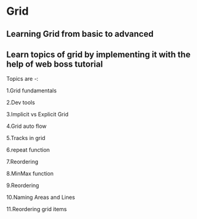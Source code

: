 # Grid

## Learning Grid from basic to advanced

## Learn topics of grid by implementing it with the help of web boss tutorial

Topics are -:

1.Grid fundamentals

2.Dev tools

3.Implicit vs Explicit Grid

4.Grid auto flow

5.Tracks in grid

6.repeat function

7.Reordering

8.MinMax function

9.Reordering 

10.Naming Areas and Lines 

11.Reordering grid items
